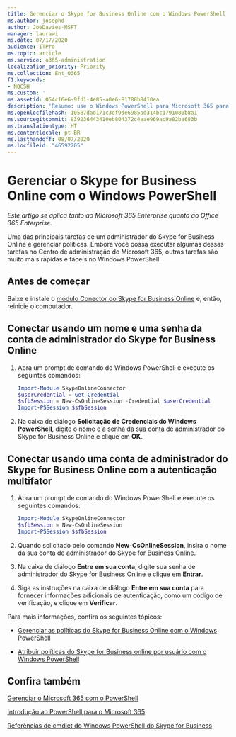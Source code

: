 ```yaml
---
title: Gerenciar o Skype for Business Online com o Windows PowerShell
ms.author: josephd
author: JoeDavies-MSFT
manager: laurawi
ms.date: 07/17/2020
audience: ITPro
ms.topic: article
ms.service: o365-administration
localization_priority: Priority
ms.collection: Ent_O365
f1.keywords:
- NOCSH
ms.custom: ''
ms.assetid: 054c16e6-9fd1-4e85-a0e6-81788b8410ea
description: 'Resumo: use o Windows PowerShell para Microsoft 365 para gerenciar as políticas do Skype for Business Online, políticas por usuário e configurações de reunião.'
ms.openlocfilehash: 10587dad171c3df9de6985ad314bc1791080b8a1
ms.sourcegitcommit: 839236443410eb804372c4aae969ac9a82ba683b
ms.translationtype: HT
ms.contentlocale: pt-BR
ms.lasthandoff: 08/07/2020
ms.locfileid: "46592205"
---
```

# <a name="manage-skype-for-business-online-with-powershell"></a>Gerenciar o Skype for Business Online com o Windows PowerShell

*Este artigo se aplica tanto ao Microsoft 365 Enterprise quanto ao Office 365 Enterprise.*

Uma das principais tarefas de um administrador do Skype for Business Online é gerenciar políticas. Embora você possa executar algumas dessas tarefas no Centro de administração do Microsoft 365, outras tarefas são muito mais rápidas e fáceis no Windows PowerShell. 

## <a name="before-you-start"></a>Antes de começar

Baixe e instale o [módulo Conector do Skype for Business Online](https://www.microsoft.com/download/details.aspx?id=39366) e, então, reinicie o computador.


## <a name="connect-using-a-skype-for-business-online-administrator-account-name-and-password"></a>Conectar usando um nome e uma senha da conta de administrador do Skype for Business Online

1. Abra um prompt de comando do Windows PowerShell e execute os seguintes comandos: 
    
   ```powershell
   Import-Module SkypeOnlineConnector
   $userCredential = Get-Credential
   $sfbSession = New-CsOnlineSession -Credential $userCredential
   Import-PSSession $sfbSession
   ```

2. Na caixa de diálogo **Solicitação de Credenciais do Windows PowerShell**, digite o nome e a senha da sua conta de administrador do Skype for Business Online e clique em **OK**.


## <a name="connect-using-a-skype-for-business-online-administrator-account-with-multi-factor-authentication"></a>Conectar usando uma conta de administrador do Skype for Business Online com a autenticação multifator

1. Abra um prompt de comando do Windows PowerShell e execute os seguintes comandos:

   ```powershell
   Import-Module SkypeOnlineConnector
   $sfbSession = New-CsOnlineSession
   Import-PSSession $sfbSession
   ```

2. Quando solicitado pelo comando **New-CsOnlineSession**, insira o nome da sua conta de administrador do Skype for Business Online.

3. Na caixa de diálogo **Entre em sua conta**, digite sua senha de administrador do Skype for Business Online e clique em **Entrar**.

4. Siga as instruções na caixa de diálogo **Entre em sua conta** para fornecer informações adicionais de autenticação, como um código de verificação, e clique em **Verificar**.

Para mais informações, confira os seguintes tópicos:
  
- [Gerenciar as políticas do Skype for Business Online com o Windows PowerShell](manage-skype-for-business-online-policies-with-office-365-powershell.md)
    
- [Atribuir políticas do Skype for Business online por usuário com o Windows PowerShell](assign-per-user-skype-for-business-online-policies-with-office-365-powershell.md)
    
## <a name="see-also"></a>Confira também

[Gerenciar o Microsoft 365 com o PowerShell](manage-office-365-with-office-365-powershell.md)
  
[Introdução ao PowerShell para o Microsoft 365](getting-started-with-office-365-powershell.md)

[Referências de cmdlet do Windows PowerShell do Skype for Business](https://docs.microsoft.com/powershell/module/skype/?view=skype-ps)

